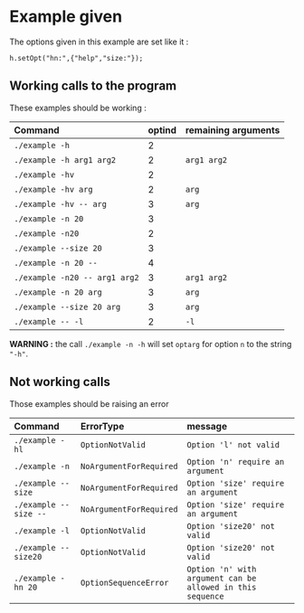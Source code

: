 # Example given

The options given in this example are set like it :

    h.setOpt("hn:",{"help","size:"});

## Working calls to the program

These examples should be working :

| Command                       | optind | remaining arguments |
|:------------------------------|--------|:--------------------|
| `./example -h`                | 2      |                     |
| `./example -h arg1 arg2`      | 2      | `arg1 arg2`         |
| `./example -hv`               | 2      |                     |
| `./example -hv arg`           | 2      | `arg`               |
| `./example -hv -- arg`        | 3      | `arg`               |
| `./example -n 20`             | 3      |                     |
| `./example -n20`              | 2      |                     |
| `./example --size 20`         | 3      |                     |
| `./example -n 20 --`          | 4      |                     |
| `./example -n20 -- arg1 arg2` | 3      | `arg1 arg2`         |
| `./example -n 20 arg`         | 3      | `arg`               |
| `./example --size 20 arg`     | 3      | `arg`               |
| `./example -- -l        `     | 2      | `-l`                |

**WARNING :** the call `./example -n -h` will set `optarg` for option `n` to  the string `"-h"`.


## Not working calls

Those examples should be raising an error


| Command               | ErrorType               | message                                                    |
|:----------------------|:------------------------|:-----------------------------------------------------------|
| `./example -hl`       | `OptionNotValid`        | `Option 'l' not valid`                                     |
| `./example -n`        | `NoArgumentForRequired` | `Option 'n' require an argument`                           |
| `./example --size`    | `NoArgumentForRequired` | `Option 'size' require an argument`                        |
| `./example --size --` | `NoArgumentForRequired` | `Option 'size' require an argument`                        |
| `./example -l`        | `OptionNotValid`        | `Option 'size20' not valid`                                |
| `./example --size20`  | `OptionNotValid`        | `Option 'size20' not valid`                                |
| `./example -hn 20`    | `OptionSequenceError`   | `Option 'n' with argument can be allowed in this sequence` |